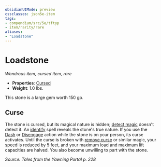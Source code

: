 ```yaml
---
obsidianUIMode: preview
cssclasses: json5e-item
tags:
- compendium/src/5e/tftyp
- item/rarity/rare
aliases: 
- "Loadstone"
---
```

# Loadstone
*Wondrous item, cursed item, rare*  

- **Properties**: [Cursed](2-Mechanics/CLI/rules/item-properties.md#Cursed%20Items)
- **Weight**: 1.0 lbs.

This stone is a large gem worth 150 gp.

## Curse

The stone is cursed, but its magical nature is hidden; [detect magic](2-Mechanics/CLI/spells/detect-magic.md) doesn't detect it. An [identify](2-Mechanics/CLI/spells/identify.md) spell reveals the stone's true nature. If you use the [Dash](2-Mechanics/CLI/rules/actions.md#Dash) or [Disengage](2-Mechanics/CLI/rules/actions.md#Disengage) action while the stone is on your person, its curse activates. Until the curse is broken with [remove curse](2-Mechanics/CLI/spells/remove-curse.md) or similar magic, your speed is reduced by 5 feet, and your maximum load and maximum lift capacities are halved. You also become unwilling to part with the stone.

*Source: Tales from the Yawning Portal p. 228*